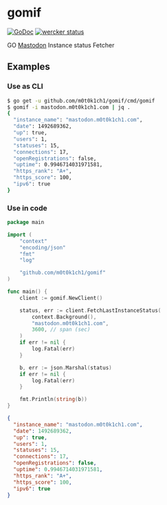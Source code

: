 # gomif

[![GoDoc](https://godoc.org/github.com/m0t0k1ch1/gomif?status.svg)](https://godoc.org/github.com/m0t0k1ch1/gomif) [![wercker status](https://app.wercker.com/status/3ed695cdfed9a63dd66b823302604041/s/master "wercker status")](https://app.wercker.com/project/byKey/3ed695cdfed9a63dd66b823302604041)

GO [Mastodon](https://github.com/tootsuite/mastodon) Instance status Fetcher

## Examples

### Use as CLI

``` sh
$ go get -u github.com/m0t0k1ch1/gomif/cmd/gomif
$ gomif -i mastodon.m0t0k1ch1.com | jq .
{
  "instance_name": "mastodon.m0t0k1ch1.com",
  "date": 1492689362,
  "up": true,
  "users": 1,
  "statuses": 15,
  "connections": 17,
  "openRegistrations": false,
  "uptime": 0.9946714031971581,
  "https_rank": "A+",
  "https_score": 100,
  "ipv6": true
}
```

### Use in code

``` go
package main

import (
	"context"
	"encoding/json"
	"fmt"
	"log"

	"github.com/m0t0k1ch1/gomif"
)

func main() {
	client := gomif.NewClient()

	status, err := client.FetchLastInstanceStatus(
		context.Background(),
		"mastodon.m0t0k1ch1.com",
		3600, // span (sec)
	)
	if err != nil {
		log.Fatal(err)
	}

	b, err := json.Marshal(status)
	if err != nil {
		log.Fatal(err)
	}

	fmt.Println(string(b))
}
```

``` json
{
  "instance_name": "mastodon.m0t0k1ch1.com",
  "date": 1492689362,
  "up": true,
  "users": 1,
  "statuses": 15,
  "connections": 17,
  "openRegistrations": false,
  "uptime": 0.9946714031971581,
  "https_rank": "A+",
  "https_score": 100,
  "ipv6": true
}
```
